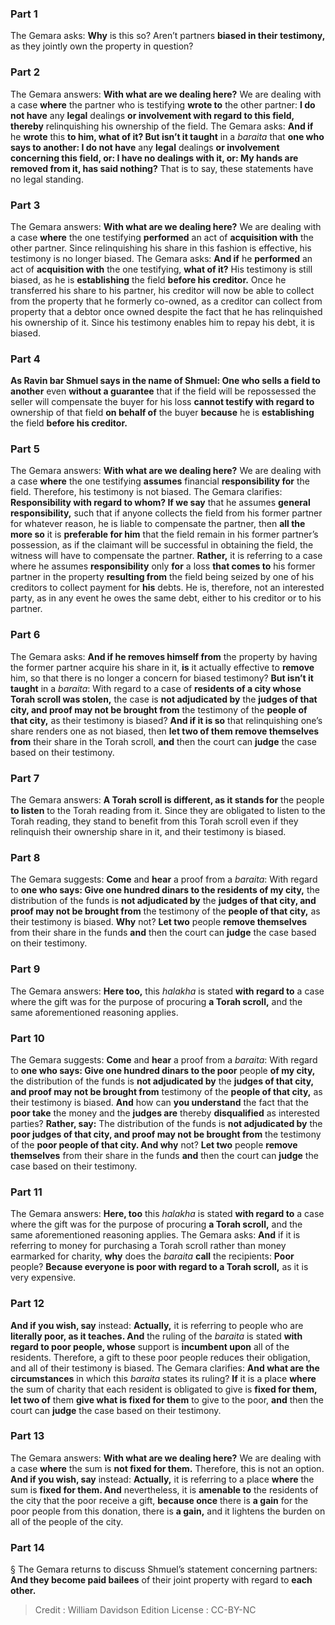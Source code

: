
### Part 1
The Gemara asks: <b>Why</b> is this so? Aren’t partners <b>biased in their testimony,</b> as they jointly own the property in question?

### Part 2
The Gemara answers: <b>With what are we dealing here?</b> We are dealing with a case <b>where</b> the partner who is testifying <b>wrote to</b> the other partner: <b>I do not have</b> any <b>legal</b> dealings <b>or involvement with regard to this field, thereby</b> relinquishing his ownership of the field. The Gemara asks: <b>And if</b> he <b>wrote</b> this <b>to him, what of it? But isn’t it taught</b> in a <i>baraita</i> that <b>one who says to another: I do not have</b> any <b>legal</b> dealings <b>or involvement concerning this field, or: I have no dealings with it, or: My hands are removed from it, has said nothing?</b> That is to say, these statements have no legal standing.

### Part 3
The Gemara answers: <b>With what are we dealing here?</b> We are dealing with a case <b>where</b> the one testifying <b>performed</b> an act of <b>acquisition with</b> the other partner. Since relinquishing his share in this fashion is effective, his testimony is no longer biased. The Gemara asks: <b>And if</b> he <b>performed</b> an act of <b>acquisition with</b> the one testifying, <b>what of it?</b> His testimony is still biased, as he is <b>establishing</b> the field <b>before his creditor.</b> Once he transferred his share to his partner, his creditor will now be able to collect from the property that he formerly co-owned, as a creditor can collect from property that a debtor once owned despite the fact that he has relinquished his ownership of it. Since his testimony enables him to repay his debt, it is biased.

### Part 4
<b>As Ravin bar Shmuel says in the name of Shmuel: One who sells a field to another</b> even <b>without a guarantee</b> that if the field will be repossessed the seller will compensate the buyer for his loss <b>cannot testify with regard to</b> ownership of that field <b>on behalf of</b> the buyer <b>because</b> he is <b>establishing</b> the field <b>before his creditor.</b>

### Part 5
The Gemara answers: <b>With what are we dealing here?</b> We are dealing with a case <b>where</b> the one testifying <b>assumes</b> financial <b>responsibility for</b> the field. Therefore, his testimony is not biased. The Gemara clarifies: <b>Responsibility with regard to whom? If we say</b> that he assumes <b>general responsibility,</b> such that if anyone collects the field from his former partner for whatever reason, he is liable to compensate the partner, then <b>all the more so</b> it is <b>preferable for him</b> that the field remain in his former partner’s possession, as if the claimant will be successful in obtaining the field, the witness will have to compensate the partner. <b>Rather,</b> it is referring to a case where he assumes <b>responsibility</b> only <b>for</b> a loss <b>that comes to</b> his former partner in the property <b>resulting from</b> the field being seized by one of his creditors to collect payment for <b>his</b> debts. He is, therefore, not an interested party, as in any event he owes the same debt, either to his creditor or to his partner.

### Part 6
The Gemara asks: <b>And if he removes himself from</b> the property by having the former partner acquire his share in it, <b>is</b> it actually effective to <b>remove</b> him, so that there is no longer a concern for biased testimony? <b>But isn’t it taught</b> in a <i>baraita</i>: With regard to a case of <b>residents of a city whose Torah scroll was stolen,</b> the case is <b>not adjudicated by</b> the <b>judges of that city, and proof may not be brought from</b> the testimony of the <b>people of that city,</b> as their testimony is biased? <b>And if it is so</b> that relinquishing one’s share renders one as not biased, then <b>let two of them remove themselves from</b> their share in the Torah scroll, <b>and</b> then the court can <b>judge</b> the case based on their testimony.

### Part 7
The Gemara answers: <b>A Torah scroll is different, as it stands for</b> the people <b>to listen</b> to the Torah reading from it. Since they are obligated to listen to the Torah reading, they stand to benefit from this Torah scroll even if they relinquish their ownership share in it, and their testimony is biased.

### Part 8
The Gemara suggests: <b>Come</b> and <b>hear</b> a proof from a <i>baraita</i>: With regard to <b>one who says: Give one hundred dinars to the residents of my city,</b> the distribution of the funds is <b>not adjudicated by</b> the <b>judges of that city, and proof may not be brought from</b> the testimony of the <b>people of that city,</b> as their testimony is biased. <b>Why</b> not? <b>Let two</b> people <b>remove themselves</b> from their share in the funds <b>and</b> then the court can <b>judge</b> the case based on their testimony.

### Part 9
The Gemara answers: <b>Here too,</b> this <i>halakha</i> is stated <b>with regard to</b> a case where the gift was for the purpose of procuring <b>a Torah scroll,</b> and the same aforementioned reasoning applies.

### Part 10
The Gemara suggests: <b>Come</b> and <b>hear</b> a proof from a <i>baraita</i>: With regard to <b>one who says: Give one hundred dinars to the poor</b> people <b>of my city,</b> the distribution of the funds is <b>not adjudicated by</b> the <b>judges of that city, and proof may not be brought from</b> testimony of the <b>people of that city,</b> as their testimony is biased. <b>And</b> how can <b>you understand</b> the fact that the <b>poor take</b> the money and the <b>judges are</b> thereby <b>disqualified</b> as interested parties? <b>Rather, say:</b> The distribution of the funds is <b>not adjudicated by</b> the <b>poor judges of that city, and proof may not be brought from</b> the testimony of the <b>poor people of that city. And why</b> not? <b>Let two</b> people <b>remove themselves</b> from their share in the funds <b>and</b> then the court can <b>judge</b> the case based on their testimony.

### Part 11
The Gemara answers: <b>Here, too</b> this <i>halakha</i> is stated <b>with regard to</b> a case where the gift was for the purpose of procuring <b>a Torah scroll,</b> and the same aforementioned reasoning applies. The Gemara asks: <b>And</b> if it is referring to money for purchasing a Torah scroll rather than money earmarked for charity, <b>why</b> does the <i>baraita</i> <b>call</b> the recipients: <b>Poor</b> people? <b>Because everyone is poor with regard to a Torah scroll,</b> as it is very expensive.

### Part 12
<b>And if you wish, say</b> instead: <b>Actually,</b> it is referring to people who are <b>literally poor, as it teaches. And</b> the ruling of the <i>baraita</i> is stated <b>with regard to poor people, whose</b> support is <b>incumbent upon</b> all of the residents. Therefore, a gift to these poor people reduces their obligation, and all of their testimony is biased. The Gemara clarifies: <b>And what are the circumstances</b> in which this <i>baraita</i> states its ruling? <b>If</b> it is a place <b>where</b> the sum of charity that each resident is obligated to give is <b>fixed for them, let two of</b> them <b>give what is fixed for them</b> to give to the poor, <b>and</b> then the court can <b>judge</b> the case based on their testimony.

### Part 13
The Gemara answers: <b>With what are we dealing here?</b> We are dealing with a case <b>where</b> the sum is <b>not fixed for them.</b> Therefore, this is not an option. <b>And if you wish, say</b> instead: <b>Actually,</b> it is referring to a place <b>where</b> the sum is <b>fixed for them. And</b> nevertheless, it is <b>amenable to</b> the residents of the city that the poor receive a gift, <b>because once</b> there is <b>a gain</b> for the poor people from this donation, there is <b>a gain,</b> and it lightens the burden on all of the people of the city.

### Part 14
§ The Gemara returns to discuss Shmuel’s statement concerning partners: <b>And they become paid bailees</b> of their joint property with regard to <b>each other.</b>

>Credit : William Davidson Edition
>License : CC-BY-NC